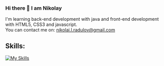 ### Hi there 👋 I am Nikolay
I'm learning back-end development with java and front-end development with HTML5, CSS3 and javascript.
<br>
You can contact me on: nikolai.l.radulov@gmail.com

## Skills:

[![My Skills](https://skillicons.dev/icons?i=java,mysql,hibernate,spring,html,css,js,eclipse,vscode)](https://skillicons.dev)
<!--
**NikolayRadulov/NikolayRadulov** is a ✨ _special_ ✨ repository because its `README.md` (this file) appears on your GitHub profile.

Here are some ideas to get you started:

- 🔭 I’m currently working on ...
- 🌱 I’m currently learning ...
- 👯 I’m looking to collaborate on ...
- 🤔 I’m looking for help with ...
- 💬 Ask me about ...
- 📫 How to reach me: ...
- 😄 Pronouns: ...
- ⚡ Fun fact: ...
-->
